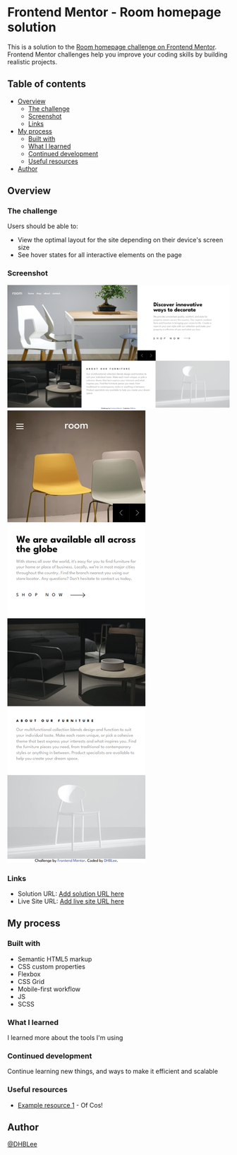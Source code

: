 # Frontend Mentor - Room homepage solution

This is a solution to the [Room homepage challenge on Frontend Mentor](https://www.frontendmentor.io/challenges/room-homepage-BtdBY_ENq). Frontend Mentor challenges help you improve your coding skills by building realistic projects. 

## Table of contents


- [Overview](#overview)
  - [The challenge](#the-challenge)
  - [Screenshot](#screenshot)
  - [Links](#links)
- [My process](#my-process)
  - [Built with](#built-with)
  - [What I learned](#what-i-learned)
  - [Continued development](#continued-development)
  - [Useful resources](#useful-resources)
- [Author](#author)




## Overview


### The challenge


Users should be able to:


- View the optimal layout for the site depending on their device's screen size
- See hover states for all interactive elements on the page


### Screenshot


![](./images/1440px_solution.png)
![](./images/375px_solution.png)




### Links


- Solution URL: [Add solution URL here](https://github.com/DHBLee/DHBLee3/tree/DHBLee/Fronend-Mentor/Room)
- Live Site URL: [Add live site URL here](https://dhb-lee3.vercel.app/)


## My process


### Built with


- Semantic HTML5 markup
- CSS custom properties
- Flexbox
- CSS Grid
- Mobile-first workflow
- JS
- SCSS




### What I learned

I learned more about the tools I'm using


### Continued development

Continue learning new things, and ways to make it efficient and scalable


### Useful resources


- [Example resource 1](https://www.chatgpt.com) - Of Cos!




## Author


[@DHBLee](https://www.frontendmentor.io/profile/DHBLee)
